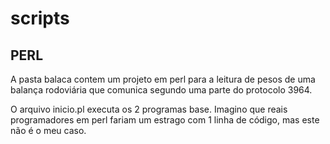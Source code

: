 # scripts

## PERL

A pasta balaca contem um projeto em perl para a leitura de pesos de uma balança rodoviária que comunica segundo uma parte do protocolo 3964.<p>
O arquivo inicio.pl executa os 2 programas base. Imagino que reais programadores em perl fariam um estrago com 1 linha de código, mas este não é o meu caso.